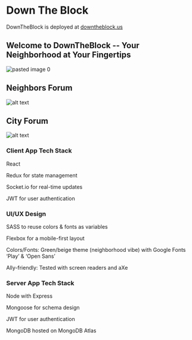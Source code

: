 # Down The Block

DownTheBlock is deployed at [downtheblock.us](https://downtheblock.us)


## Welcome to DownTheBlock -- Your Neighborhood at Your Fingertips
![pasted image 0](https://user-images.githubusercontent.com/43651736/53673209-6f57a100-3c43-11e9-8926-d7a35b3517d1.png)

## Neighbors Forum
![alt text](https://github.com/thinkful-ei26/Down-The-Block-Client/blob/dev/public/screenshot.png "Sims")

## City Forum
![alt text](https://github.com/thinkful-ei26/Down-The-Block-Client/blob/dev/public/screenshot2.png "Sims")



### Client App Tech Stack
React

Redux for state management

Socket.io for real-time updates

JWT for user authentication

### UI/UX Design
SASS  to reuse colors & fonts as variables

Flexbox for a mobile-first layout

Colors/Fonts: Green/beige theme (neighborhood vibe) with Google Fonts ‘Play’ & ‘Open Sans’

Ally-friendly: Tested with screen readers and aXe

### Server App Tech Stack

Node with Express

Mongoose for schema design

JWT for user authentication

MongoDB hosted on MongoDB Atlas



